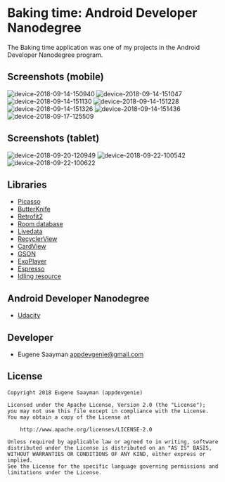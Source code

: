 # Baking time: Android Developer Nanodegree 

The Baking time application was one of my projects in the Android Developer Nanodegree program.

## Screenshots (mobile)

![device-2018-09-14-150940](https://user-images.githubusercontent.com/39134030/45552480-5e4fda80-b831-11e8-81ae-f21f9df53bf0.png)
![device-2018-09-14-151047](https://user-images.githubusercontent.com/39134030/45552482-5e4fda80-b831-11e8-9a21-88bdf26695dc.png)
![device-2018-09-14-151130](https://user-images.githubusercontent.com/39134030/45552483-5e4fda80-b831-11e8-8158-5e61e177b2c5.png)
![device-2018-09-14-151228](https://user-images.githubusercontent.com/39134030/45552484-5ee87100-b831-11e8-8631-b8404666fbce.png)
![device-2018-09-14-151326](https://user-images.githubusercontent.com/39134030/45552485-5ee87100-b831-11e8-8ca3-a779b23d103d.png)
![device-2018-09-14-151436](https://user-images.githubusercontent.com/39134030/45552486-5f810780-b831-11e8-9b47-674c75289b92.png)
![device-2018-09-17-125509](https://user-images.githubusercontent.com/39134030/45809461-85425c80-bcc8-11e8-8763-6b75bf3a2df5.png)

## Screenshots (tablet)

![device-2018-09-20-120949](https://user-images.githubusercontent.com/39134030/45811868-8d04ff80-bcce-11e8-97b2-176ac603659b.png)
![device-2018-09-22-100542](https://user-images.githubusercontent.com/39134030/45938349-73fb9780-bfc9-11e8-9ee6-244bf00c2436.png)
![device-2018-09-22-100622](https://user-images.githubusercontent.com/39134030/45938031-79a3ae00-bfc6-11e8-8129-3df57bd2963b.png)

## Libraries

* [Picasso](http://square.github.io/picasso/)
* [ButterKnife](https://github.com/JakeWharton/butterknife)
* [Retrofit2](https://square.github.io/retrofit/)
* [Room database](https://developer.android.com/topic/libraries/architecture/room)
* [Livedata](https://developer.android.com/topic/libraries/architecture/livedata)
* [RecyclerView](https://developer.android.com/guide/topics/ui/layout/recyclerview)
* [CardView](https://developer.android.com/guide/topics/ui/layout/cardview)
* [GSON](https://developer.android.com/training/volley/request-custom)
* [ExoPlayer](https://developer.android.com/guide/topics/media/exoplayer)
* [Espresso](https://developer.android.com/training/testing/espresso/)
* [Idling resource](https://developer.android.com/training/testing/espresso/idling-resource)

## Android Developer Nanodegree

* [Udacity](https://www.udacity.com/course/android-developer-nanodegree--nd801)

## Developer

* Eugene Saayman appdevgenie@gmail.com

## License

    Copyright 2018 Eugene Saayman (appdevgenie)

    Licensed under the Apache License, Version 2.0 (the "License");
    you may not use this file except in compliance with the License.
    You may obtain a copy of the License at

        http://www.apache.org/licenses/LICENSE-2.0

    Unless required by applicable law or agreed to in writing, software
    distributed under the License is distributed on an "AS IS" BASIS,
    WITHOUT WARRANTIES OR CONDITIONS OF ANY KIND, either express or implied.
    See the License for the specific language governing permissions and
    limitations under the License.
